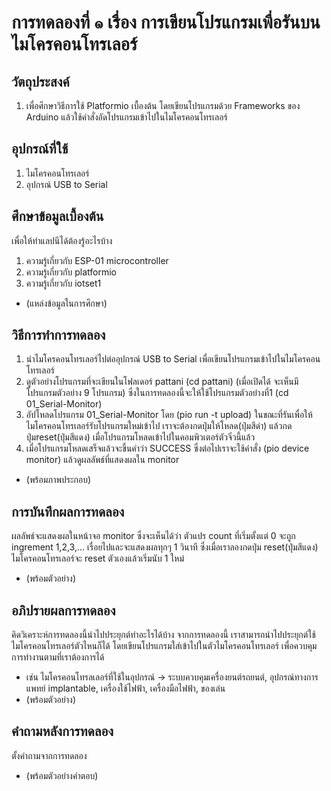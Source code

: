 # การทดลองที่ ๑ เรื่อง การเขียนโปรแกรมเพื่อรันบนไมโครคอนโทรเลอร์

## วัตถุประสงค์
1. เพื่อศึกษาวิธีการใช้ Platformio เบื้องต้น โดยเขียนโปรแกรมด้วย Frameworks ของ Arduino แล้วใช้คำสั่งอัดโปรแกรมเข้าไปในไมโครคอนโทรเลอร์

## อุปกรณ์ที่ใช้
1. ไมโครคอนโทรเลอร์
2. อุปกรณ์ USB to Serial

## ศึกษาข้อมูลเบื้องต้น
เพื่อให้ทำแลปนีได้ต้องรู้อะไรบ้าง
1. ความรู้เกี่ยวกับ ESP-01 microcontroller
2. ความรู้เกี่ยวกับ platformio
3. ความรู้เกี่ยวกับ iotset1
* (แหล่งข้อมูลในการศึกษา)

## วิธีการทำการทดลอง
1. นำไมโครคอนโทรเลอร์ไปต่ออุปกรณ์ USB to Serial เพื่อเขียนโปรแกรมเข้าไปในไมโครคอนโทรเลอร์
2. ดูตัวอย่างโปรแกรมที่จะเขียนในโฟลเดอร์ pattani (cd pattani) (เมื่อเปิดได้ จะเห็นมีโปรแกรมตัวอย่าง 9 โปรแกรม) ซึ่งในการทดลองนี้จะให้ใช้โปรแกรมตัวอย่างที่1 (cd 01_Serial-Monitor)
3. อัปโหลดโปรแกรม 01_Serial-Monitor โดย (pio run -t upload) ในขณะที่รันเพื่อให้ไมโครคอนโทรเลอร์รับโปรแกรมใหม่เข้าไป เราจะต้องกดปุ่มให้โหลด(ปุ่มสีดำ) แล้วกดปุ่มreset(ปุ่มสีแดง) เมื่อโปรแกรมโหลดเข้าไปในคอมพิวเตอร์ตัวจิ๋วนี้แล้ว 
4. เมื่อโปรแกรมโหลดเสร็จแล้วจะขึ้นคำว่า SUCCESS ซึ่งต่อไปเราจะใช้คำสั่ง (pio device monitor) แล้วดูผลลัพธ์ที่แสดงผลใน monitor
* (พร้อมภาพประกอบ)

## การบันทึกผลการทดลอง
ผลลัพธ์จะแสดงผลในหน้าจอ monitor ซึ่งจะเห็นได้ว่า ตัวแปร count ที่เริ่มตั้งแต่ 0 จะถูก ingrement 1,2,3,... เรื่อยไปและจะแสดงผลทุกๆ 1 วินาที ซึ่งเมื่อเราลองกดปุ่ม reset(ปุ่มสีแดง) ไมโครคอนโทรเลอร์จะ reset ตัวเองแล้วเริ่มนับ 1 ใหม่
* (พร้อมตัวอย่าง)

## อภิปรายผลการทดลอง
คิดวิเคราะห์การทดลองนี้นำไปประยุกต์ทำอะไรได้บ้าง
จากการทดลองนี้ เราสามารถนำไปประยุกต์ใช้ไมโครคอนโทรเลอร์ตัวไหนก็ได้ โดยเขียนโปรแกรมใส่เข้าไปในตัวไมโครคอนโทรเลอร์ เพื่อควบคุมการทำงานตามที่เราต้องการได้
* เช่น ไมโครคอนโทรลเลอร์ที่ใช้ในอุปกรณ์ -> ระบบควบคุมเครื่องยนต์รถยนต์, อุปกรณ์ทางการแพทย์ implantable, เครื่องใช้ไฟฟ้า, เครื่องมือไฟฟ้า, ของเล่น
* (พร้อมตัวอย่าง)

## คำถามหลังการทดลอง
ตั้งคำถามจากการทดลอง
* (พร้อมตัวอย่างคำตอบ)
